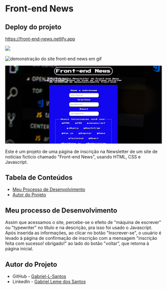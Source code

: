 # Front-end News

## Deploy do projeto

<https://front-end-news.netlify.app>

<img src="http://img.shields.io/static/v1?label=STATUS&message=CONCLUIDO&color=GREEN&style=for-the-badge"/>
</p>

![demonstração do site front-end news em gif](./assets/img-gif-readme/front-end-news-showcase.gif)

![imagem do site front-end news](./assets/img-gif-readme/front-end-news-screenshot.png)

Este é um projeto de uma página de inscrição na Newsletter de um site de notícias fictício chamado "Front-end News", usando HTML, CSS e Javascript.

## Tabela de Conteúdos

- [Meu Processo de Desenvolvimento](#meu-processo-de-desenvolvimento)
- [Autor do Projeto](#autor-do-projeto)

## Meu processo de Desenvolvimento
Assim que acessamos o site, percebe-se o efeito de "máquina de escrever" ou "typewriter" no título e na descrição, pra isso foi usado o Javascript. Após inserida as informações, ao clicar no botão "Inscrever-se", o usuário é levado à página de confirmação de inscrição com a mensagem "inscrição feita com sucesso! obrigado!" ao lado do botão "voltar", que retorna à página inicial.

## Autor do Projeto

- GitHub - [Gabriel-L-Santos](https://github.com/Gabriel-L-Santos)
- LinkedIn - [Gabriel Leme dos Santos](https://www.linkedin.com/in/gabriel-leme-dos-santos/)